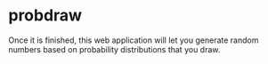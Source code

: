 # probdraw

Once it is finished, this web application will let you generate random numbers based on probability distributions that you draw.
